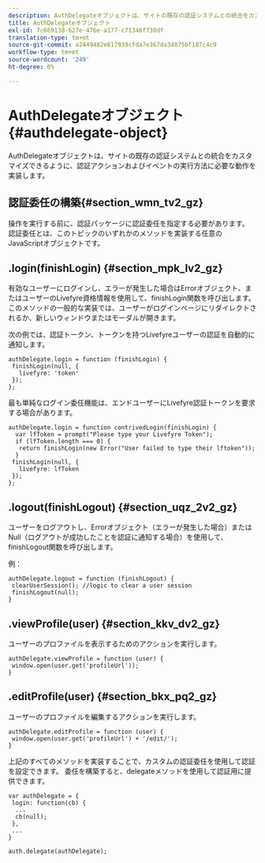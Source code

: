 ```yaml
---
description: AuthDelegateオブジェクトは、サイトの既存の認証システムとの統合をカスタマイズできるように、認証アクションおよびイベントの実行方法に必要な動作を実装します。
title: AuthDelegateオブジェクト
exl-id: 7c669138-627e-476e-a177-c71346f730df
translation-type: tm+mt
source-git-commit: a2449482e617939cfda7e367da34875bf187c4c9
workflow-type: tm+mt
source-wordcount: '249'
ht-degree: 0%

---
```


# AuthDelegateオブジェクト{#authdelegate-object}

AuthDelegateオブジェクトは、サイトの既存の認証システムとの統合をカスタマイズできるように、認証アクションおよびイベントの実行方法に必要な動作を実装します。

## 認証委任の構築{#section_wmn_tv2_gz}

操作を実行する前に、認証パッケージに認証委任を指定する必要があります。 認証委任とは、このトピックのいずれかのメソッドを実装する任意のJavaScriptオブジェクトです。

## .login(finishLogin) {#section_mpk_lv2_gz}

有効なユーザーにログインし、エラーが発生した場合はErrorオブジェクト、またはユーザーのLivefyre資格情報を使用して、finishLogin関数を呼び出します。 このメソッドの一般的な実装では、ユーザーがログインページにリダイレクトされるか、新しいウィンドウまたはモーダルが開きます。

次の例では、認証トークン、トークンを持つLivefyreユーザーの認証を自動的に通知します。

```
authDelegate.login = function (finishLogin) { 
 finishLogin(null, { 
   livefyre: 'token' 
 }); 
};
```

最も単純なログイン委任機能は、エンドユーザーにLivefyre認証トークンを要求する場合があります。

```
authDelegate.login = function contrivedLogin(finishLogin) { 
  var lfToken = prompt("Please type your Livefyre Token");  
  if (lfToken.length === 0) { 
   return finishLogin(new Error("User failed to type their lftoken")); 
  }  
 finishLogin(null, { 
   livefyre: lfToken 
 }); 
};
```

## .logout(finishLogout) {#section_uqz_2v2_gz}

ユーザーをログアウトし、Errorオブジェクト（エラーが発生した場合）またはNull（ログアウトが成功したことを認証に通知する場合）を使用して、finishLogout関数を呼び出します。

例：

```
authDelegate.logout = function (finishLogout) { 
 clearUserSession(); //logic to clear a user session  
 finishLogout(null); 
}
```

## .viewProfile(user) {#section_kkv_dv2_gz}

ユーザーのプロファイルを表示するためのアクションを実行します。

```
authDelegate.viewProfile = function (user) { 
 window.open(user.get('profileUrl')); 
}
```

## .editProfile(user) {#section_bkx_pq2_gz}

ユーザーのプロファイルを編集するアクションを実行します。

```
authDelegate.editProfile = function (user) { 
 window.open(user.get('profileUrl') + '/edit/'); 
}
```

上記のすべてのメソッドを実装することで、カスタムの認証委任を使用して認証を設定できます。 委任を構築すると、delegateメソッドを使用して認証用に提供できます。

```
var authDelegate = { 
 login: function(cb) { 
  ... 
  cb(null); 
 }, 
 ... 
} 
  
auth.delegate(authDelegate);
```
